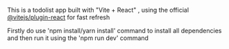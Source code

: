 This is a todolist app built with "Vite + React" , using the official [@vitejs/plugin-react](https://www.npmjs.com/package/@vitejs/plugin-react)
for fast refresh

Firstly do use 'npm install/yarn install' command to install all dependencies and then 
run it using the 'npm run dev' command
